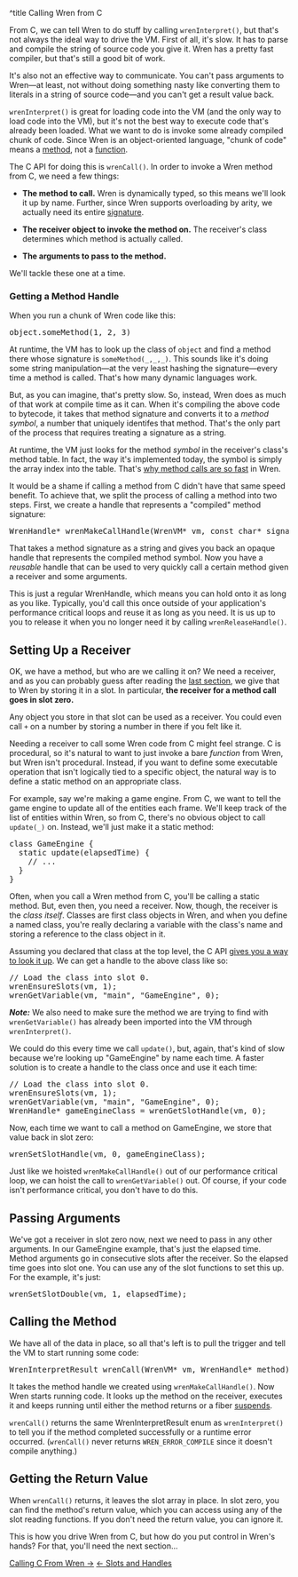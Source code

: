 ^title Calling Wren from C

From C, we can tell Wren to do stuff by calling `wrenInterpret()`, but that's
not always the ideal way to drive the VM. First of all, it's slow. It has to
parse and compile the string of source code you give it. Wren has a pretty fast
compiler, but that's still a good bit of work.

It's also not an effective way to communicate. You can't pass arguments to
Wren&mdash;at least, not without doing something nasty like converting them to
literals in a string of source code&mdash;and you can't get a result value back.

`wrenInterpret()` is great for loading code into the VM (and the only way to 
load code into the VM), but it's not the best way to execute code that's 
already been loaded. What we want to do is invoke some already compiled chunk
of code. Since Wren is an object-oriented language, "chunk of code" means a 
[method][], not a [function][].

[method]: ../method-calls.html
[function]: ../functions.html

The C API for doing this is `wrenCall()`. In order to invoke a Wren method from
C, we need a few things:

* **The method to call.** Wren is dynamically typed, so this means we'll look it
  up by name. Further, since Wren supports overloading by arity, we actually
  need its entire [signature][].

[signature]: ../method-calls.html#signature

* **The receiver object to invoke the method on.** The receiver's class
  determines which method is actually called.

* **The arguments to pass to the method.**

We'll tackle these one at a time.

### Getting a Method Handle

When you run a chunk of Wren code like this:

<pre class="snippet">
object.someMethod(1, 2, 3)
</pre>

At runtime, the VM has to look up the class of `object` and find a method there
whose signature is `someMethod(_,_,_)`. This sounds like it's doing some string
manipulation&mdash;at the very least hashing the signature&mdash;every time a
method is called. That's how many dynamic languages work.

But, as you can imagine, that's pretty slow. So, instead, Wren does as much of
that work at compile time as it can. When it's compiling the above code to
bytecode, it takes that method signature and converts it to a *method symbol*,
a number that uniquely identifes that method. That's the only part of the
process that requires treating a signature as a string.

At runtime, the VM just looks for the method *symbol* in the receiver's class's
method table. In fact, the way it's implemented today, the symbol is simply the
array index into the table. That's [why method calls are so fast][perf] in Wren.

[perf]: ../performance.html

It would be a shame if calling a method from C didn't have that same speed
benefit. To achieve that, we split the process of calling a method into two
steps. First, we create a handle that represents a "compiled" method signature:

<pre class="snippet" data-lang="c">
WrenHandle* wrenMakeCallHandle(WrenVM* vm, const char* signature);
</pre>

That takes a method signature as a string and gives you back an opaque handle
that represents the compiled method symbol. Now you have a *reusable* handle
that can be used to very quickly call a certain method given a receiver and some
arguments.

This is just a regular WrenHandle, which means you can hold onto it as long as
you like. Typically, you'd call this once outside of your application's
performance critical loops and reuse it as long as you need. It is us up to you
to release it when you no longer need it by calling `wrenReleaseHandle()`.

## Setting Up a Receiver

OK, we have a method, but who are we calling it on? We need a receiver, and as
you can probably guess after reading the [last section][], we give that to Wren
by storing it in a slot. In particular, **the receiver for a method call goes in
slot zero.**

Any object you store in that slot can be used as a receiver. You could even call
`+` on a number by storing a number in there if you felt like it.

[last section]: slots-and-handles.html

Needing a receiver to call some Wren code from C might feel strange. C is
procedural, so it's natural to want to just invoke a bare *function* from Wren,
but Wren isn't procedural. Instead, if you want to define some executable
operation that isn't logically tied to a specific object, the natural way is to
define a static method on an appropriate class.

For example, say we're making a game engine. From C, we want to tell the game
engine to update all of the entities each frame. We'll keep track of the list of
entities within Wren, so from C, there's no obvious object to call `update(_)`
on. Instead, we'll just make it a static method:

<pre class="snippet">
class GameEngine {
  static update(elapsedTime) {
    // ...
  }
}
</pre>

Often, when you call a Wren method from C, you'll be calling a static method.
But, even then, you need a receiver. Now, though, the receiver is the *class
itself*. Classes are first class objects in Wren, and when you define a named
class, you're really declaring a variable with the class's name and storing a
reference to the class object in it.

Assuming you declared that class at the top level, the C API [gives you a way to
look it up][variable]. We can get a handle to the above class like so:

[variable]: slots-and-handles.html#looking-up-variables

<pre class="snippet" data-lang="c">
// Load the class into slot 0.
wrenEnsureSlots(vm, 1);
wrenGetVariable(vm, "main", "GameEngine", 0);
</pre>

***Note:*** We also need to make sure the method we are trying to find with 
`wrenGetVariable()` has already been imported into the VM through
`wrenInterpret()`.

We could do this every time we call `update()`, but, again, that's kind of slow
because we're looking up "GameEngine" by name each time. A faster solution is to
create a handle to the class once and use it each time:

<pre class="snippet" data-lang="c">
// Load the class into slot 0.
wrenEnsureSlots(vm, 1);
wrenGetVariable(vm, "main", "GameEngine", 0);
WrenHandle* gameEngineClass = wrenGetSlotHandle(vm, 0);
</pre>

Now, each time we want to call a method on GameEngine, we store that value back
in slot zero:

<pre class="snippet" data-lang="c">
wrenSetSlotHandle(vm, 0, gameEngineClass);
</pre>

Just like we hoisted `wrenMakeCallHandle()` out of our performance critical
loop, we can hoist the call to `wrenGetVariable()` out. Of course, if your code
isn't performance critical, you don't have to do this.

## Passing Arguments

We've got a receiver in slot zero now, next we need to pass in any other
arguments. In our GameEngine example, that's just the elapsed time. Method
arguments go in consecutive slots after the receiver. So the elapsed time goes
into slot one. You can use any of the slot functions to set this up. For the
example, it's just:

<pre class="snippet" data-lang="c">
wrenSetSlotDouble(vm, 1, elapsedTime);
</pre>

## Calling the Method

We have all of the data in place, so all that's left is to pull the trigger and
tell the VM to start running some code:

<pre class="snippet" data-lang="c">
WrenInterpretResult wrenCall(WrenVM* vm, WrenHandle* method);
</pre>

It takes the method handle we created using `wrenMakeCallHandle()`. Now Wren
starts running code. It looks up the method on the receiver, executes it and
keeps running until either the method returns or a fiber [suspends][].

[suspends]: ../modules/core/fiber.html#fiber.suspend()

`wrenCall()` returns the same WrenInterpretResult enum as `wrenInterpret()` to
tell you if the method completed successfully or a runtime error occurred.
(`wrenCall()` never returns `WREN_ERROR_COMPILE` since it doesn't compile
anything.)

## Getting the Return Value

When `wrenCall()` returns, it leaves the slot array in place. In slot zero, you
can find the method's return value, which you can access using any of the slot
reading functions. If you don't need the return value, you can ignore it.

This is how you drive Wren from C, but how do you put control in Wren's hands?
For that, you'll need the next section...

<a class="right" href="calling-c-from-wren.html">Calling C From Wren &rarr;</a>
<a href="slots-and-handles.html">&larr; Slots and Handles</a>
